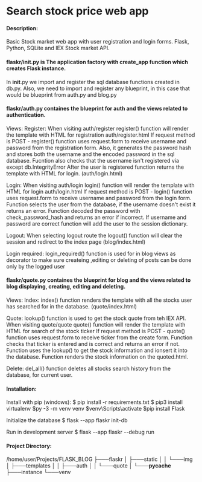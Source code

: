 # Search stock price web app
#### Description:
Basic Stock market web app with user registration and login forms.
Flask, Python, SQLite and IEX Stock market API.

#### flaskr/__init__.py is The application factory with create_app function which creates Flask instance.
In __init__.py we import and register the sql database functions created in db.py. 
Also, we need to import and register any blueprint, in this case that would be blueprint from
auth.py and blog.py

#### flaskr/auth.py containes the blueprint for auth and the views related to authentication.
Views:
Register:
When visiting auth/register register() function will render the template with HTML for registration auth/register.html
If request method is POST -
register() function uses request.form to receive username and password from the registration form.
Also, it generates the password hash and stores both the username and the encoded password in the sql database.
Fucntion also checks that the username isn't registered via except db.IntegrityError
After the user is registered function returns the template with HTML for login. (auth/login.html)

Login:
When visiting auth/login login() function will render the template with HTML for login auth/login.html
If request method is POST -
login() function uses request.form to receive username and password from the login form.
Function selects the user from the database, if the username doesn't exist it returns an error.
Function decoded the password with check_password_hash and returns an error if incorrect.
If username and password are correct function will add the user to the session dictionary.

Logout:
When selecting logout route the logout() function will clear the session and redirect to the index page (blog/index.html)

Login required:
login_required() function is used for in blog views as decorator to make sure createing ,editing or deleting of posts
can be done only by the logged user


#### flaskr/quote.py containes the blueprint for blog and the views related to blog displaying, creating, editing and deleting.
Views:
Index:
index() function renders the template with all the stocks user has searched for in the database. (quote/index.html)

Quote:
lookup() function is used to get the stock quote from teh IEX API. 
When visiting quote/quote quote() function will render the template with HTML for search of the stock ticker
If request method is POST -
quote() function uses request.form to receive ticker from the create form.
Function checks that ticker is entered and is correct and returns an error if not. Function uses the lookup() to get the stock information and
ionsert it into the database. Function renders the stock information on the quoted.html.


Delete:
del_all() function deletes all stocks search history from the database, for current user.

#### Installation:
Install with pip (windows):
$ pip install -r requirements.txt
$ pip3 install virtualenv
$py -3 -m venv venv
$venv\Scripts\activate
$pip install Flask

Initialize the database
$ flask --app flaskr init-db

Run in development server
$ flask --app flaskr --debug run

#### Project Directory:
/home/user/Projects/FLASK_BLOG
├───flaskr
│   ├───static
│   │   └───img
│   ├───templates
│   │   ├───auth
│   │   └───quote
│   └───__pycache__
├───instance
└───venv
    